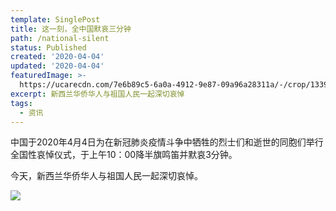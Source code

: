 ```yaml
---
template: SinglePost
title: 这一刻，全中国默哀三分钟
path: /national-silent
status: Published
created: '2020-04-04'
updated: '2020-04-04'
featuredImage: >-
  https://ucarecdn.com/7e6b89c5-6a0a-4912-9e87-09a96a28311a/-/crop/1339x682/0,0/-/preview/
excerpt: 新西兰华侨华人与祖国人民一起深切哀悼
tags:
  - 资讯
---
```

中国于2020年4月4日为在新冠肺炎疫情斗争中牺牲的烈士们和逝世的同胞们举行全国性哀悼仪式，于上午10：00降半旗鸣笛并默哀3分钟。

今天，新西兰华侨华人与祖国人民一起深切哀悼。



![](https://ucarecdn.com/7e6b89c5-6a0a-4912-9e87-09a96a28311a/-/crop/1339x682/0,0/-/preview/)